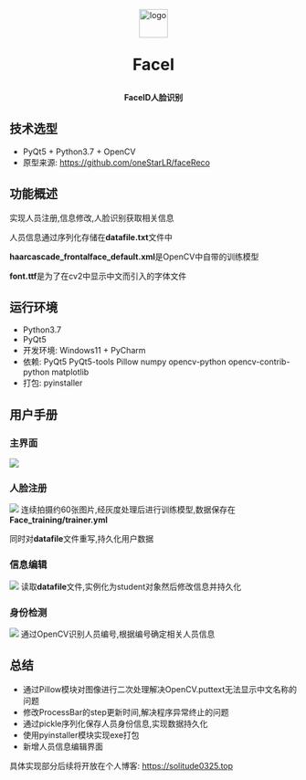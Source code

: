<p align="center">
	<img alt="logo" src="https://avatars.githubusercontent.com/u/56633317?s=48&v=4" height="50px" width="50px">
</p>
<h1 align="center" style="margin: 30px 0 30px; font-weight: bold;">FaceI</h1>
<h4 align="center">FaceID人脸识别</h4>

## 技术选型
* PyQt5 + Python3.7 + OpenCV
* 原型来源: https://github.com/oneStarLR/faceReco

## 功能概述
实现人员注册,信息修改,人脸识别获取相关信息

人员信息通过序列化存储在**datafile.txt**文件中

**haarcascade_frontalface_default.xml**是OpenCV中自带的训练模型

**font.ttf**是为了在cv2中显示中文而引入的字体文件

## 运行环境
* Python3.7
* PyQt5
* 开发环境: Windows11 + PyCharm
* 依赖: PyQt5 PyQt5-tools Pillow numpy opencv-python opencv-contrib-python matplotlib
* 打包: pyinstaller

## 用户手册
### 主界面
![](https://s3.bmp.ovh/imgs/2022/09/11/e88953003fe05fe0.png)
### 人脸注册
![](https://s3.bmp.ovh/imgs/2022/09/11/b29e0da5f4c781b6.png)
连续拍摄约60张图片,经灰度处理后进行训练模型,数据保存在**Face_training/trainer.yml**

同时对**datafile**文件重写,持久化用户数据
### 信息编辑
![](https://s3.bmp.ovh/imgs/2022/09/11/4a2c3a6c7236b51c.png)
读取**datafile**文件,实例化为student对象然后修改信息并持久化
### 身份检测
![](https://s3.bmp.ovh/imgs/2022/09/11/6fbb97d513db50a4.png)
通过OpenCV识别人员编号,根据编号确定相关人员信息

## 总结
* 通过Pillow模块对图像进行二次处理解决OpenCV.puttext无法显示中文名称的问题
* 修改ProcessBar的step更新时间,解决程序异常终止的问题
* 通过pickle序列化保存人员身份信息,实现数据持久化
* 使用pyinstaller模块实现exe打包
* 新增人员信息编辑界面

具体实现部分后续将开放在个人博客: https://solitude0325.top
